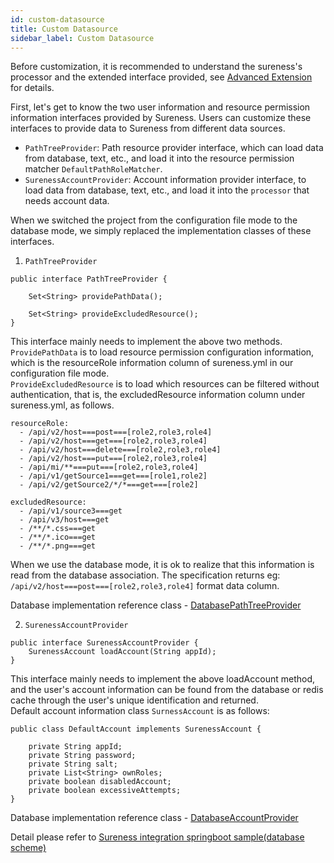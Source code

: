 ```yaml
---
id: custom-datasource  
title: Custom Datasource  
sidebar_label: Custom Datasource  
---
```


Before customization, it is recommended to understand the sureness's processor and the extended interface provided, see [Advanced Extension](/docs/advanced/extend-point) for details.  

First, let's get to know the two user information and resource permission information interfaces provided by Sureness. Users can customize these interfaces to provide data to Sureness from different data sources.  

- `PathTreeProvider`: Path resource provider interface, which can load data from database, text, etc., and load it into the resource permission matcher `DefaultPathRoleMatcher`.   
- `SurenessAccountProvider`: Account information provider interface, to load data from database, text, etc., and load it into the `processor` that needs account data.   

When we switched the project from the configuration file mode to the database mode, we simply replaced the implementation classes of these interfaces.  

1. `PathTreeProvider`  

````
public interface PathTreeProvider {

    Set<String> providePathData();

    Set<String> provideExcludedResource();
}

````  

This interface mainly needs to implement the above two methods.   
`ProvidePathData` is to load resource permission configuration information, which is the resourceRole information column of sureness.yml in our configuration file mode.  
`ProvideExcludedResource` is to load which resources can be filtered without authentication, that is, the excludedResource information column under sureness.yml, as follows.   

````
resourceRole:
  - /api/v2/host===post===[role2,role3,role4]
  - /api/v2/host===get===[role2,role3,role4]
  - /api/v2/host===delete===[role2,role3,role4]
  - /api/v2/host===put===[role2,role3,role4]
  - /api/mi/**===put===[role2,role3,role4]
  - /api/v1/getSource1===get===[role1,role2]
  - /api/v2/getSource2/*/*===get===[role2]

excludedResource:
  - /api/v1/source3===get
  - /api/v3/host===get
  - /**/*.css===get
  - /**/*.ico===get
  - /**/*.png===get
````

When we use the database mode, it is ok to realize that this information is read from the database association. The specification returns eg: `/api/v2/host===post===[role2,role3,role4]` format data column.  

Database implementation reference class - [DatabasePathTreeProvider](https://github.com/tomsun28/sureness/blob/master/sample-tom/src/main/java/com/usthe/sureness/sample/tom/sureness/provider/DatabasePathTreeProvider.java)  

2. `SurenessAccountProvider`  

````
public interface SurenessAccountProvider {
    SurenessAccount loadAccount(String appId);
}
````

This interface mainly needs to implement the above loadAccount method, and the user's account information can be found from the database or redis cache through the user's unique identification and returned.    
Default account information class `SurnessAccount` is as follows:   

````
public class DefaultAccount implements SurenessAccount {

    private String appId;
    private String password;
    private String salt;
    private List<String> ownRoles;
    private boolean disabledAccount;
    private boolean excessiveAttempts;
}
```` 

Database implementation reference class - [DatabaseAccountProvider](https://github.com/tomsun28/sureness/blob/master/sample-tom/src/main/java/com/usthe/sureness/sample/tom/sureness/provider/DatabaseAccountProvider.java)


Detail please refer to  [Sureness integration springboot sample(database scheme)](/docs/integrate/sample-tom)      
